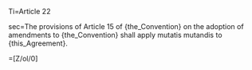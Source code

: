 Ti=Article 22

sec=The provisions of Article 15 of {the_Convention} on the adoption of amendments to {the_Convention} shall apply mutatis mutandis to {this_Agreement}.

=[Z/ol/0]
